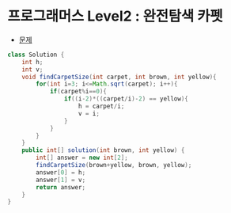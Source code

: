 # 프로그래머스 Level2 :  완전탐색 카펫

- [문제](https://programmers.co.kr/learn/courses/30/lessons/42842)

```java
class Solution {
    int h;
    int v;
    void findCarpetSize(int carpet, int brown, int yellow){
        for(int i=3; i<=Math.sqrt(carpet); i++){
            if(carpet%i==0){
                if((i-2)*((carpet/i)-2) == yellow){
                    h = carpet/i;
                    v = i;
                }
            }
        }
    }
    public int[] solution(int brown, int yellow) {
        int[] answer = new int[2];
        findCarpetSize(brown+yellow, brown, yellow);
        answer[0] = h;
        answer[1] = v;
        return answer;
    }
}
```